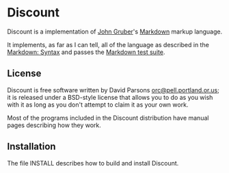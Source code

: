 # Discount 

Discount is a implementation of [John Gruber](http://daringfireball.net/)'s 
[Markdown](http://daringfireball.net/projects/markdown/) markup language.

It implements, as far as I can tell, all of the language as described
in the [Markdown: Syntax](http://daringfireball.net/projects/markdown/syntax)
and passes the [Markdown test suite](http://daringfireball.net/projects/downloads/MarkdownTest_1.0.zip).

## License

Discount is free software written by David Parsons <orc@pell.portland.or.us>;
it is released under a BSD-style license that allows you to do
as you wish with it as long as you don't attempt to claim it as
your own work.

Most of the programs included in the Discount distribution have
manual pages describing how they work.

## Installation

The file INSTALL describes how to build and install Discount.
